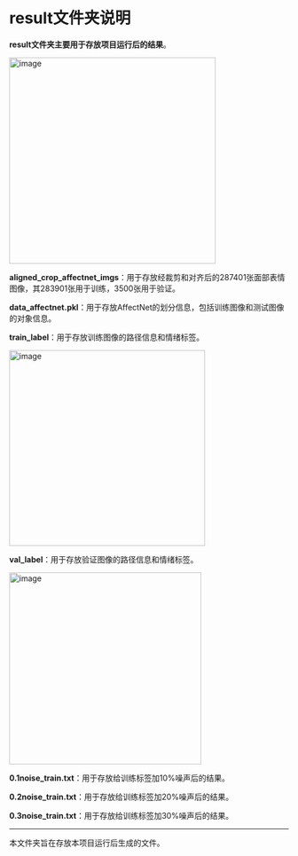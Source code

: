 # result文件夹说明

**result文件夹主要用于存放项目运行后的结果**。 

<img width="372" alt="image" src="https://github.com/coder-xinxiaohai/AffectNet-Processing/assets/73678229/e1dadd83-3b69-4c5a-920f-e4f03a15998d">

**aligned_crop_affectnet_imgs**：用于存放经裁剪和对齐后的287401张面部表情图像，其283901张用于训练，3500张用于验证。 

**data_affectnet.pkl**：用于存放AffectNet的划分信息，包括训练图像和测试图像的对象信息。 

**train_label**：用于存放训练图像的路径信息和情绪标签。 

<img width="353" alt="image" src="https://github.com/coder-xinxiaohai/AffectNet-Processing/assets/73678229/351b28b6-d400-405b-b548-de29caa07fd6">

**val_label**：用于存放验证图像的路径信息和情绪标签。

<img width="346" alt="image" src="https://github.com/coder-xinxiaohai/AffectNet-Processing/assets/73678229/a7e805e9-a136-4f17-a67d-9776276a2320">

**0.1noise_train.txt**：用于存放给训练标签加10%噪声后的结果。

**0.2noise_train.txt**：用于存放给训练标签加20%噪声后的结果。

**0.3noise_train.txt**：用于存放给训练标签加30%噪声后的结果。

****
本文件夹旨在存放本项目运行后生成的文件。


